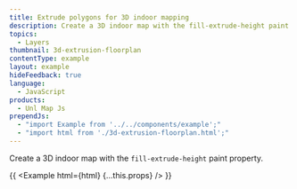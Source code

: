 ```yaml
---
title: Extrude polygons for 3D indoor mapping
description: Create a 3D indoor map with the fill-extrude-height paint property.
topics:
  - Layers
thumbnail: 3d-extrusion-floorplan
contentType: example
layout: example
hideFeedback: true
language:
  - JavaScript
products:
  - Unl Map Js
prependJs:
  - "import Example from '../../components/example';"
  - "import html from './3d-extrusion-floorplan.html';"
---
```


Create a 3D indoor map with the `fill-extrude-height` paint property.

{{ <Example html={html} {...this.props} /> }}
